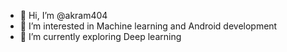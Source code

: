 - 👋 Hi, I’m @akram404
- 👀 I’m interested in Machine learning and Android development
- 🌱 I’m currently exploring Deep learning

<!---
akram404/akram404 is a ✨ special ✨ repository because its `README.md` (this file) appears on your GitHub profile.
You can click the Preview link to take a look at your changes.
--->
<img src="https://camo.githubusercontent.com/18682d943de56b312e5377679121f40642762032fd578cbeacc513b14fb1fb8a/68747470733a2f2f61637469766974792d67726170682e6865726f6b756170702e636f6d2f67726170683f757365726e616d653d75726d696c3839267468656d653d72656163742d6461726b26686964655f626f726465723d7472756526617265613d74727565" alt="" data-canonical-src="https://activity-graph.herokuapp.com/graph?username=urmil89&amp;theme=react-dark&amp;hide_border=true&amp;area=true" style="max-width:100%;">
